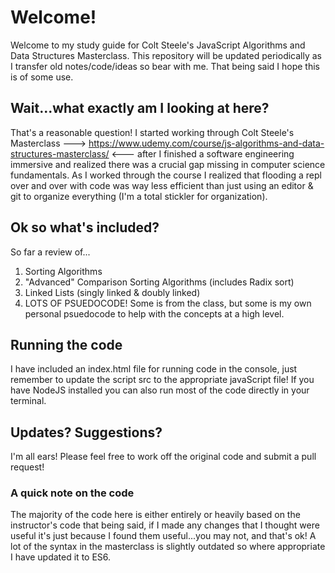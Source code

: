 # Welcome!

Welcome to my study guide for Colt Steele's JavaScript Algorithms and Data Structures Masterclass. This repository will be updated periodically as I transfer old notes/code/ideas so bear with me. That being said I hope this is of some use.

## Wait...what exactly am I looking at here?

That's a reasonable question! I started working through Colt Steele's Masterclass ---> https://www.udemy.com/course/js-algorithms-and-data-structures-masterclass/ <--- after I finished a software engineering immersive and realized there was a crucial gap missing in computer science fundamentals. As I worked through the course I realized that flooding a repl over and over with code was way less efficient than just using an editor & git to organize everything (I'm a total stickler for organization).

## Ok so what's included?

So far a review of...

1. Sorting Algorithms
2. "Advanced" Comparison Sorting Algorithms (includes Radix sort)
3. Linked Lists (singly linked & doubly linked)
4. LOTS OF PSUEDOCODE! Some is from the class, but some is my own personal psuedocode to help with the concepts at a high level.

## Running the code

I have included an index.html file for running code in the console, just remember to update the script src to the appropriate javaScript file! If you have NodeJS installed you can also run most of the code directly in your terminal.

## Updates? Suggestions?

I'm all ears! Please feel free to work off the original code and submit a pull request!

### A quick note on the code

The majority of the code here is either entirely or heavily based on the instructor's code that being said, if I made any changes that I thought were useful it's just because I found them useful...you may not, and that's ok! A lot of the syntax in the masterclass is slightly outdated so where appropriate I have updated it to ES6.
